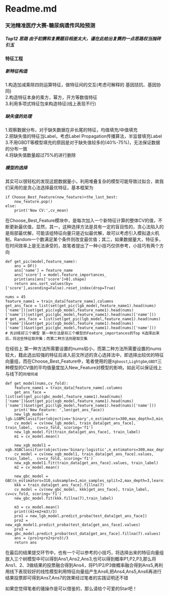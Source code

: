 # Readme.md
### 天池精准医疗大赛-糖尿病遗传风险预测
##### Top12 思路 由于初赛和复赛题目相差太大，谨在此给出复赛的一点思路权当抛砖引玉

#### 特征工程
##### 新特征构造
1.构造加减乘除四则运算特征，做特征间的交互(考虑可解释的 基因拮抗、基因协同)<br>
2.构造特征本身的乘方，幂方，开方等数值特征<br>
3.利用多项式特征包来构造特征(线上表现不行)<br>
  
##### 缺失值的处理
1.观察数据分布，对于缺失数据在非长尾的特征，均值填充/中值填充<br>
2.把缺失值的特征当Label，考虑Label Propagation传播算法，半监督填充Label<br>
3.不用GBDT等模型填充的原因是对于缺失值较多的(40%-75%)，无法保证数据的分布一致<br>
4.将缺失值数量超过75%的进行删除<br>
  
##### 模型的选择
其实可以很轻松的发现这题数据量小，利用堆叠复杂的模型可能导致过拟合，故我们采用的是贪心法选择最优特征，基本框架为
```
if Choose_Best_Feature(now_feature)<the_last_best:
    now_feature.pop()
else:
    print('Now CV:',cv_mean)
```
在Choose_Best_Feature模块中，是每次加入一个新特征计算的整体CV的值，不断更新最优值，显然，其一，这种选择方法是具有一定的盲目性的，贪心法陷入的是局部最优解，可能该组特征向量只是近似最优解，故可以考虑引入模拟退火机制，Random一个数满足某个条件则改变最优值；其二，如果数据量大，特征多，在时间效率上是无法承受的，故笔者提出了一种小技巧仅供参考，小技巧有两个方向
```
def get_pic(model,feature_name):
    ans = DF()
    ans['name'] = feature_name
    ans['score'] = model.feature_importances_
    print(ans[ans['score']>0].shape)
    return ans.sort_values(by=['score'],ascending=False).reset_index(drop=True)
    
nums = 45
feature_name1 = train_data[feature_name].columns
get_ans_face = list(set(get_pic(lgb_model,feature_name1).head(nums)['name'])|set(get_pic(xgb_model,feature_name1).head(nums)['name'])|set(get_pic(gbc_model,feature_name1).head(nums)['name']))
# get_ans_face = list(set(get_pic(lgb_model,feature_name1).head(nums)['name'])&set(get_pic(xgb_model,feature_name1).head(nums)['name'])&set(get_pic(gbc_model,feature_name1).head(nums)['name']))
# 先训练好三个模型 第一种方法是将三个模型的Feature_importances的Top K选择出来后，将这些特征取并集；而第二种方法则是取交集
```
在经验上 第一种方法所需要设置的nums较小，而第二种方法所需要设置的nums较大，籍此选出较强的特征后进入前文所述的贪心选择法中，即选择出较优的特征向量组，而在Choose_Best_Feature中，笔者使用的是`Xgboost`,`Lightgbm`,`GBDT`三种模型的CV值的平均值量度加入New_Feature对模型的影响，如此可以保证线上与线下的`同增同减`

```
def get_model(nums,cv_fold):
    feature_name1 = train_data[feature_name].columns
    get_ans_face = list(set(get_pic(gbc_model,feature_name1).head(nums)['name'])&set(get_pic(xgb_model,feature_name1).head(nums)['name'])&set(get_pic(lgb_model,feature_name1).head(nums)['name']))
    print('New Feature: ',len(get_ans_face))
    new_lgb_model = lgb.LGBMClassifier(objective='binary',n_estimators=300,max_depth=3,min_child_samples=6,learning_rate=0.102,random_state=1)
    cv_model = cv(new_lgb_model, train_data[get_ans_face], train_label,  cv=cv_fold, scoring='f1')
    new_lgb_model.fit(train_data[get_ans_face], train_label)
    m1 = cv_model.mean()

    new_xgb_model1 = xgb.XGBClassifier(objective='binary:logistic',n_estimators=300,max_depth=4,learning_rate=0.101,random_state=1)
    cv_model = cv(new_xgb_model1, train_data[get_ans_face].values, train_label,  cv=cv_fold, scoring='f1')
    new_xgb_model1.fit(train_data[get_ans_face].values, train_label)
    m2 = cv_model.mean()

    new_gbc_model = GBC(n_estimators=310,subsample=1,min_samples_split=2,max_depth=3,learning_rate=0.1900,min_weight_fraction_leaf=0.1)
    kkk = train_data[get_ans_face].fillna(7)
    cv_model = cv(new_gbc_model, kkk[get_ans_face], train_label,  cv=cv_fold, scoring='f1')
    new_gbc_model.fit(kkk.fillna(7),train_label)

    m3 = cv_model.mean()
    print((m1+m2+m3)/3)
    pro1 = new_lgb_model.predict_proba(test_data[get_ans_face])
    pro2 = new_xgb_model1.predict_proba(test_data[get_ans_face].values)
    pro3 = new_gbc_model.predict_proba(test_data[get_ans_face].fillna(7).values)
    ans = (pro1+pro2+pro3)/3
    return ans
```

在最后的结果提交环节中，也有一个可以参考的小技巧，将选择出来的特征向量组放入三个树模型中可以得到Ans1,Ans2,Ans3,也可以得到概率P1,P2,P3,那么将Ans1、2、3做结果的投票融合得到Ans4，将P1/P2/P3做概率融合得到Ans5,再利用线下表现较好的线性模型利用特征向量组产生Ans6,把Ans4,Ans5,Ans6再进行结果投票即可得到Ans7,Ans7的效果经过笔者的实践证明还不错
<br>

如果您觉得笔者的骚操作是可以借鉴的，那么请给个可爱的Star吧！

